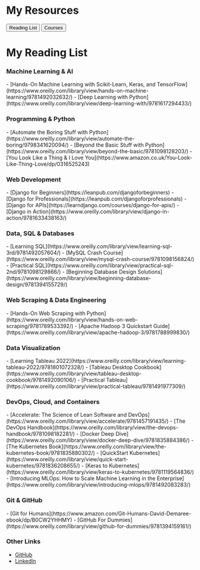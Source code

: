 

# My Resources

<div class="tabs">
  <button class="tablink" onclick="openTab('Reading')">Reading List</button>
  <button class="tablink" onclick="openTab('Courses')">Courses</button>
</div>

<div id="Reading" class="tabcontent">
  
<h1>My Reading List</h1>

<h3>Machine Learning & AI</h3>
- [Hands-On Machine Learning with Scikit-Learn, Keras, and TensorFlow](https://www.oreilly.com/library/view/hands-on-machine-learning/9781492032632/)
- [Deep Learning with Python](https://www.oreilly.com/library/view/deep-learning-with/9781617294433/)

<h3>Programming & Python</h3>
- [Automate the Boring Stuff with Python](https://www.oreilly.com/library/view/automate-the-boring/9798341620094/)
- [Beyond the Basic Stuff with Python](https://www.oreilly.com/library/view/beyond-the-basic/9781098128203/)
- [You Look Like a Thing & I Love You](https://www.amazon.co.uk/You-Look-Like-Thing-Love/dp/0316525243)

<h3>Web Development</h3>
- [Django for Beginners](https://leanpub.com/djangoforbeginners)
- [Django for Professionals](https://leanpub.com/djangoforprofessionals)
- [Django for APIs](https://learndjango.com/courses/django-for-apis/)
- [Django in Action](https://www.oreilly.com/library/view/django-in-action/9781633438163/)

<h3>Data, SQL & Databases</h3>
- [Learning SQL](https://www.oreilly.com/library/view/learning-sql-3rd/9781492057604/)
- [MySQL Crash Course](https://www.oreilly.com/library/view/mysql-crash-course/9781098156824/)
- [Practical SQL](https://www.oreilly.com/library/view/practical-sql-2nd/9781098129866/)
- [Beginning Database Design Solutions](https://www.oreilly.com/library/view/beginning-database-design/9781394155729/)

<h3>Web Scraping & Data Engineering</h3>
- [Hands-On Web Scraping with Python](https://www.oreilly.com/library/view/hands-on-web-scraping/9781789533392/)
- [Apache Hadoop 3 Quickstart Guide](https://www.oreilly.com/library/view/apache-hadoop-3/9781788999830/)
   
<h3>Data Visualization</h3>
- [Learning Tableau 2022](https://www.oreilly.com/library/view/learning-tableau-2022/9781801072328/)
- [Tableau Desktop Cookbook](https://www.oreilly.com/library/view/tableau-desktop-cookbook/9781492090106/)
- [Practical Tableau](https://www.oreilly.com/library/view/practical-tableau/9781491977309/)

<h3>DevOps, Cloud, and Containers</h3>
- [Accelerate: The Science of Lean Software and DevOps](https://www.oreilly.com/library/view/accelerate/9781457191435/)
- [The DevOps Handbook](https://www.oreilly.com/library/view/the-devops-handbook/9781098182281/)
- [Docker Deep Dive](https://www.oreilly.com/library/view/docker-deep-dive/9781835884386/)
- [The Kubernetes Book](https://www.oreilly.com/library/view/the-kubernetes-book/9781835880302/)
- [QuickStart Kubernetes](https://www.oreilly.com/library/view/quick-start-kubernetes/9781836208655/)
- [Keras to Kubernetes](https://www.oreilly.com/library/view/keras-to-kubernetes/9781119564836/)
- [Introducing MLOps: How to Scale Machine Learning in the Enterprise](https://www.oreilly.com/library/view/introducing-mlops/9781492083283/)

<h3>Git & GitHub</h3>
- [Git for Humans](https://www.amazon.com/Git-Humans-David-Demaree-ebook/dp/B0CW2YHHMY)
- [GitHub For Dummies](https://www.oreilly.com/library/view/github-for-dummies/9781394159161/)

<h3>Other Links</h3>
<ul>
    <li><a href="https://github.com/{{ site.github_username }}">GitHub</a></li>
    <li><a href="https://www.linkedin.com/in/ruairi-o-donohoe-4a74632a5/">LinkedIn</a></li>
</ul>
</div>

<div id="Courses" class="tabcontent" style="display:none">
- Course 1
- Course 2
- Course 3
</div>

<script>
function openTab(tabName) {
  var i, x;
  x = document.getElementsByClassName("tabcontent");
  for (i = 0; i < x.length; i++) {
    x[i].style.display = "none";
  }
  document.getElementById(tabName).style.display = "block";
}
</script>
